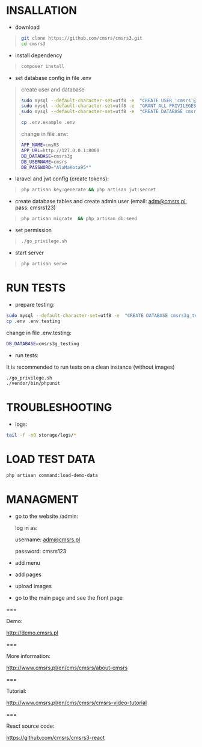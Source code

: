 # INSALLATION

* download
> 
> ```bash
> git clone https://github.com/cmsrs/cmsrs3.git
> cd cmsrs3
> ```
>
* install dependency
> 
> ```bash
> composer install
> ```
>
* set database config in file .env
> 
> create user and database
> ```bash
> sudo mysql --default-character-set=utf8 -e  "CREATE USER 'cmsrs'@'localhost' IDENTIFIED BY 'AlaMaKota95*';"
> sudo mysql --default-character-set=utf8 -e  "GRANT ALL PRIVILEGES ON *.* TO 'cmsrs'@'localhost' WITH GRANT OPTION;"
> sudo mysql --default-character-set=utf8 -e  "CREATE DATABASE cmsrs3g CHARACTER SET utf8 COLLATE utf8_general_ci;"
> ```
> 
> ```bash
> cp .env.example .env
> ```
>
> change in file .env:
> 
> ```bash
> APP_NAME=cmsRS
> APP_URL=http://127.0.0.1:8000
> DB_DATABASE=cmsrs3g
> DB_USERNAME=cmsrs
> DB_PASSWORD="AlaMaKota95*"
> ```
>
* laravel and jwt config (create tokens):
>
> ```bash
> php artisan key:generate && php artisan jwt:secret
> ```
> 
* create database tables and create admin user (email: adm@cmsrs.pl, pass: cmsrs123) 
>
> ```bash
> php artisan migrate  && php artisan db:seed
> ```
> 
* set permission 
> 
> ```bash
> ./go_privilege.sh
> ```
> 
* start server
> 
> ```bash
> php artisan serve
> ```
> 
# RUN TESTS

* prepare testing:

```bash
sudo mysql --default-character-set=utf8 -e  "CREATE DATABASE cmsrs3g_testing CHARACTER SET utf8 COLLATE utf8_general_ci;"
cp .env .env.testing 
```
 
change in file .env.testing:

```bash
DB_DATABASE=cmsrs3g_testing
```

* run tests: 

It is recommended to run tests on a clean instance (without images)

```bash
./go_privilege.sh
./vendor/bin/phpunit
```
 
# TROUBLESHOOTING

* logs:

```bash
tail -f -n0 storage/logs/*
```


# LOAD TEST DATA 

```bash
php artisan command:load-demo-data
```

# MANAGMENT

* go to the website /admin:

    log in as:

    username: adm@cmsrs.pl

    password: cmsrs123

* add menu
    
* add pages
   
* upload images

* go to the main page and see the front page

===

Demo:

http://demo.cmsrs.pl

===

More information:

http://www.cmsrs.pl/en/cms/cmsrs/about-cmsrs

===

Tutorial:

http://www.cmsrs.pl/en/cms/cmsrs/cmsrs-video-tutorial

===

React source code:

https://github.com/cmsrs/cmsrs3-react

